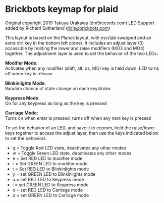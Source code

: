 # Brickbots keymap for plaid
Original copyright 2019 Takuya Urakawa (dm9records.com)
LED Support added by Richard Sutherland (rich@brickbots.com)

This layout is based on the Planck layout, with esc/tab swapped and an extra
ctrl key in the bottom left corner. It includes an adjust layer (6)
accessible by holding the lower and raise modifiers (MO3 and MO4) together.
The adjustment layer is used to set the behavior of the two LEDs:

**Modifier Mode:**   
Activates when any modifier (shift, alt, os, MO) key is held
down.  LED turns off when key is release

**Blinkinlights Mode:**  
Random chance of state change on each keystroke.

**Keypress Mode:**  
On for any keypress as long as the key is pressed

**Carriage Mode:**  
Turns on when enter is pressed, turns off when any next key is pressed

To set the behavior of an LED, and save it to eeprom, hold the
raise/lower keys together to access the adjust layer, then use
the keys indicated below to set the behaviors

* q = Toggle Red LED state, deactivates any other modes
* w = Toggle Green LED state, deactivates any other modes
* e = Set RED LED to modifier mode
* r = Set GREEN LED to modifier mode
* t = Set RED LED to Blinkinlights mode
* y = set GREEN LED to Blinkinlights mode
* u = set RED LED to Keypress mode
* i = set GREEN LED to Keypress mode
* o = set RED LED to Carriage mode
* p = set GREEN LED to Carriage mode
